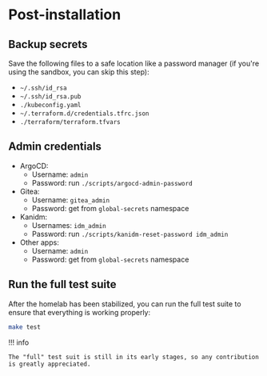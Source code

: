 # Post-installation

## Backup secrets

Save the following files to a safe location like a password manager (if you're using the sandbox, you can skip this step):

- `~/.ssh/id_rsa`
- `~/.ssh/id_rsa.pub`
- `./kubeconfig.yaml`
- `~/.terraform.d/credentials.tfrc.json`
- `./terraform/terraform.tfvars`

## Admin credentials

- ArgoCD:
    - Username: `admin`
    - Password: run `./scripts/argocd-admin-password`
- Gitea:
    - Username: `gitea_admin`
    - Password: get from `global-secrets` namespace
- Kanidm:
    - Usernames: `idm_admin`
    - Password: run `./scripts/kanidm-reset-password idm_admin`
- Other apps:
    - Username: `admin`
    - Password: get from `global-secrets` namespace

## Run the full test suite

After the homelab has been stabilized, you can run the full test suite to ensure that everything is working properly:

```sh
make test
```

!!! info

    The "full" test suit is still in its early stages, so any contribution is greatly appreciated.
